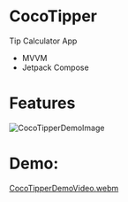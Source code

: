 # CocoTipper
Tip Calculator App
- MVVM
- Jetpack Compose
# Features
![CocoTipperDemoImage](https://github.com/ianttta/CocoTipper/assets/135581442/cd5006f0-d7e6-4069-8d52-d919f53472b3)
# Demo:
[CocoTipperDemoVideo.webm](https://github.com/ianttta/CocoTipper/assets/135581442/5a475e4e-eed6-43a3-8ec0-582db324d318)
